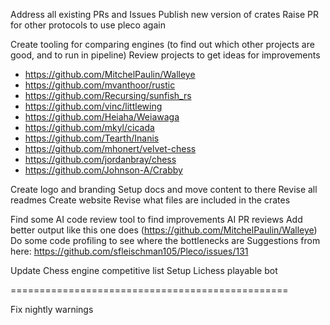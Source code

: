 Address all existing PRs and Issues
Publish new version of crates
Raise PR for other protocols to use pleco again

Create tooling for comparing engines (to find out which other projects are good, and to run in pipeline)
Review projects to get ideas for improvements

- https://github.com/MitchelPaulin/Walleye
- https://github.com/mvanthoor/rustic
- https://github.com/Recursing/sunfish_rs
- https://github.com/vinc/littlewing
- https://github.com/Heiaha/Weiawaga
- https://github.com/mkyl/cicada
- https://github.com/Tearth/Inanis
- https://github.com/mhonert/velvet-chess
- https://github.com/jordanbray/chess
- https://github.com/Johnson-A/Crabby

Create logo and branding
Setup docs and move content to there
Revise all readmes
Create website
Revise what files are included in the crates

Find some AI code review tool to find improvements
AI PR reviews
Add better output like this one does (https://github.com/MitchelPaulin/Walleye)
Do some code profiling to see where the bottlenecks are
Suggestions from here: https://github.com/sfleischman105/Pleco/issues/131

Update Chess engine competitive list
Setup Lichess playable bot

================================================

Fix nightly warnings
